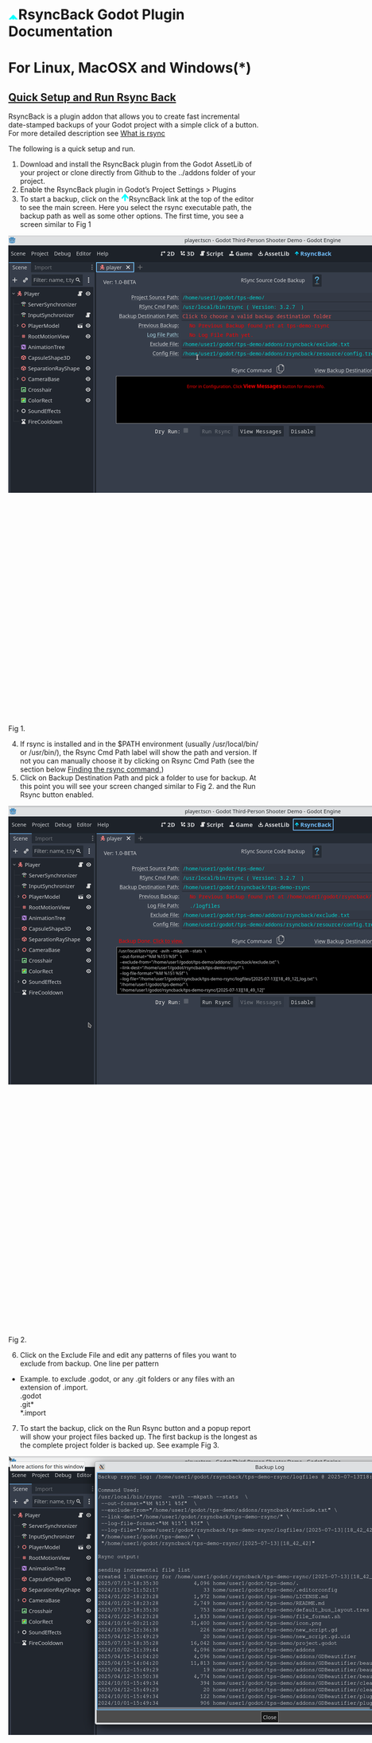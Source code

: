 </head><body class="c51 doc-content"><h1 class="c47" id="h.ivdsw8vf7ofe"><span style="overflow: hidden; display: inline-block; margin: 0.00px 0.00px; border: 0.00px solid #000000; transform: rotate(0.00rad) translateZ(0px); -webkit-transform: rotate(0.00rad) translateZ(0px); width: 20.00px; height: 18.39px;"><img alt="" src="images/image2.png" style="width: 20.00px; height: 18.39px; margin-left: 0.00px; margin-top: 0.00px; transform: rotate(0.00rad) translateZ(0px); -webkit-transform: rotate(0.00rad) translateZ(0px);" title=""></span><span class="c10 c3 c28">RsyncBack</span><span class="c38 c10 c45">&nbsp;Godot Plugin Documentation </span></h1><h1 class="c47" id="h.vyip7thiweh6"><span class="c10">For </span><span class="c38 c10 c45">Linux, MacOSX and Windows(*)</span></h1><h2 class="c8" id="h.97nuukqt8uxs"><span class="c7"><a class="c1" href="#h.97nuukqt8uxs">Quick Setup and Run Rsync Back</a></span></h2><p class="c2"><span class="c3">RsyncBack</span><span>&nbsp;is a plugin addon that allows you to create </span><span class="c10">fast</span><span>&nbsp;incremental </span><span class="c13">date-stamped</span><span>&nbsp;backups of your Godot project with a simple click of a button. For more detailed description see </span><span class="c10 c15"><a class="c1" href="#h.usev4fa9pmid">What is </a></span><span class="c10 c3 c15"><a class="c1" href="#h.usev4fa9pmid">rsync</a></span></p><p class="c2 c4"><span class="c0"></span></p><p class="c2"><span class="c0">The following is a quick setup and run.</span></p><p class="c2 c4"><span class="c0"></span></p><ol class="c29 lst-kix_71kgafrtm31u-0 start" start="1"><li class="c16 li-bullet-0"><span>Download and install the RsyncBack plugin from the Godot </span><span>AssetLib of your project </span><span>or clone directly from </span><span>Github to the</span><span class="c10">&nbsp;..</span><span class="c13">/</span><span class="c13">addons </span><span class="c0">folder of your project.</span></li><li class="c16 li-bullet-0"><span>Enable the </span><span class="c3">RsyncBack</span><span class="c0">&nbsp;plugin in Godot&rsquo;s Project Settings &gt; Plugins</span></li><li class="c16 li-bullet-0"><span>To start a backup, click on the </span><span style="overflow: hidden; display: inline-block; margin: 0.00px 0.00px; border: 0.00px solid #000000; transform: rotate(0.00rad) translateZ(0px); -webkit-transform: rotate(0.00rad) translateZ(0px); width: 16.00px; height: 16.00px;"><img alt="" src="images/image2.png" style="width: 16.00px; height: 16.00px; margin-left: 0.00px; margin-top: 0.00px; transform: rotate(0.00rad) translateZ(0px); -webkit-transform: rotate(0.00rad) translateZ(0px);" title=""></span><span class="c14 c3">RsyncBack</span><span>&nbsp;link at the top of the editor to see the main screen. </span><span>Here you select the rsync executable path, the backup path as well as some other options. The first time, you see a screen similar to </span><span class="c9 c18 c3">Fig 1</span></li></ol><p class="c2"><span style="overflow: hidden; display: inline-block; margin: 0.00px 0.00px; border: 0.00px solid #000000; transform: rotate(0.00rad) translateZ(0px); -webkit-transform: rotate(0.00rad) translateZ(0px); width: 1908.00px; height: 965.00px;"><img alt="" src="images/image4.png" style="max-width: 100%; height: auto; margin-left: 0.00px; margin-top: 0.00px; transform: rotate(0.00rad) translateZ(0px); -webkit-transform: rotate(0.00rad) translateZ(0px);" title=""></span></p><p class="c37"><span class="c3">Fig 1.</span></p><p class="c2 c4"><span class="c0"></span></p><ol class="c29 lst-kix_71kgafrtm31u-0" start="4"><li class="c16 li-bullet-0"><span>If </span><span class="c3">rsync</span><span>&nbsp;is installed and in the $PATH environment (usually /usr/local/bin/ or /usr/bin/), the </span><span class="c10 c3 c14">Rsync Cmd Path</span><span>&nbsp;label will show the path and version. If not you can manually choose it by clicking on </span><span class="c10 c14 c3">Rsync Cmd Path</span><span>&nbsp;(see the section below </span><span class="c10 c15"><a class="c1" href="#h.oz7fjko8njky">Finding the rsync command,</a></span><span>)</span></li><li class="c16 li-bullet-0"><span>Click on </span><span class="c10 c14 c3">Backup Destination Path</span><span>&nbsp;and pick a folder to use for backup. At this point you will see your screen changed similar to </span><span class="c3">Fig 2</span><span>. and the </span><span class="c14">Run Rsync</span><span class="c0">&nbsp;button enabled.</span></li></ol><p class="c2"><span style="overflow: hidden; display: inline-block; margin: 0.00px 0.00px; border: 0.00px solid #000000; transform: rotate(0.00rad) translateZ(0px); -webkit-transform: rotate(0.00rad) translateZ(0px); width: 1913.00px; height: 1047.00px;"><img alt="" src="images/image3.png" style="max-width: 100%; height: auto; margin-left: 0.00px; margin-top: 0.00px; transform: rotate(0.00rad) translateZ(0px); -webkit-transform: rotate(0.00rad) translateZ(0px);" title=""></span></p><p class="c37"><span class="c9 c18 c3">Fig 2.</span></p><p class="c2 c4"><span class="c0"></span></p><ol class="c29 lst-kix_71kgafrtm31u-0" start="6"><li class="c16 li-bullet-0"><span>Click on the </span><span class="c10 c14 c3">Exclude File</span><span class="c0">&nbsp;and edit any patterns of files you want to exclude from backup. One line per pattern</span></li></ol><ul class="c29 lst-kix_ujo65u9ehmfc-0 start"><li class="c35 c55 li-bullet-0"><span>Example. to exclude .godot, or any .git folders or any files with an extension of .import.<br></span><span class="c13">.godot</span><span>&nbsp;<br></span><span class="c13">.git*</span><span><br></span><span class="c20 c18 c13 c42">*.import<br></span></li></ul><ol class="c29 lst-kix_71kgafrtm31u-0" start="7"><li class="c16 li-bullet-0"><span>To start the backup, c</span><span>lick on the </span><span class="c14 c3">Run Rsync</span><span>&nbsp;button and a popup report will show your project files backed up. The first backup is the longest as the complete project folder is backed up. See example </span><span class="c3">Fig 3</span><span class="c0">.</span></li></ol><p class="c37"><span style="overflow: hidden; display: inline-block; margin: 0.00px 0.00px; border: 0.00px solid #000000; transform: rotate(0.00rad) translateZ(0px); -webkit-transform: rotate(0.00rad) translateZ(0px); width: 1913.00px; height: 1047.00px;"><img alt="" src="images/image5.png" style="max-width: 100%; height: auto; margin-left: 0.00px; margin-top: 0.00px; transform: rotate(0.00rad) translateZ(0px); -webkit-transform: rotate(0.00rad) translateZ(0px);" title=""></span><span class="c3">Fig 3.</span></p><p class="c2 c4"><span class="c0"></span></p><ol class="c29 lst-kix_71kgafrtm31u-0" start="8"><li class="c16 li-bullet-0"><span>Click on </span><span class="c10 c14 c3">View Backup Destination Path</span><span>&nbsp;to review your backup and the log file. You should see the backup folders similar to </span><span class="c9 c18 c3">Fig 4</span></li><li class="c16 li-bullet-0"><span style="overflow: hidden; display: inline-block; margin: 0.00px 0.00px; border: 0.00px solid #000000; transform: rotate(0.00rad) translateZ(0px); -webkit-transform: rotate(0.00rad) translateZ(0px); width: 555.15px; height: 515.50px;"><img alt="" src="images/image1.png" style="width: 555.15px; height: 515.50px; margin-left: 0.00px; margin-top: 0.00px; transform: rotate(0.00rad) translateZ(0px); -webkit-transform: rotate(0.00rad) translateZ(0px);" title=""></span></li></ol><p class="c22"><span class="c9 c18 c3">Fig 4</span></p><p class="c4 c35"><span class="c0"></span></p><ol class="c29 lst-kix_71kgafrtm31u-0" start="10"><li class="c16 li-bullet-0"><span>Go back to editing your project (e.g. clicking on Script). When ready to backup again click on </span><span style="overflow: hidden; display: inline-block; margin: 0.00px 0.00px; border: 0.00px solid #000000; transform: rotate(0.00rad) translateZ(0px); -webkit-transform: rotate(0.00rad) translateZ(0px); width: 16.00px; height: 16.00px;"><img alt="" src="images/image2.png" style="width: 16.00px; height: 16.00px; margin-left: 0.00px; margin-top: 0.00px; transform: rotate(0.00rad) translateZ(0px); -webkit-transform: rotate(0.00rad) translateZ(0px);" title=""></span><span class="c14 c3">RsyncBack</span><span>&nbsp; link to open the plugin screen and then click the </span><span class="c14 c3">Run Rsync</span><span>&nbsp;button. </span><span>&nbsp;A new report will show only the files that were backed up.</span></li></ol><h2 class="c8" id="h.usev4fa9pmid"><span class="c10 c25 c15"><a class="c1" href="#h.usev4fa9pmid">What is </a></span><span class="c10 c3 c15 c25"><a class="c1" href="#h.usev4fa9pmid">rsync</a></span><span class="c10 c25 c15">?</span></h2><p class="c2"><span class="c3">Rsync</span><span>&nbsp;is one of the most popular and stable open source backup tools </span><span class="c10">included</span><span>&nbsp;with </span><span class="c13">Linux and MacOSX</span><span>. It is a terminal run tool with numerous options and arguments for backing up your computer folders incremental/differential, It has been battle tested for years now, is very reliable and has great community support. In its basic form it is a copy/sync tool, in that it copies files from source folder to a destination folder. Rsync backs up files using the native file system of your computer. It does not have its own compressed or proprietary database. You can easily use your </span><span class="c3">File Manager</span><span>&nbsp;to restore with drag and drop any backup folder or individual files. You can of course view them as regular files using your favorite File Manager. For Linux it could be </span><span class="c10">Dolphin/Nemo/etc</span><span>&nbsp;and Mac it could be </span><span class="c10">Finder</span><span>. Or it could be the command line using </span><span class="c10">ls</span><span class="c0">.</span></p><h2 class="c8" id="h.oz079f7fufn9"><span class="c10 c15"><a class="c1" href="#h.oz079f7fufn9">What is the purpose </a></span><span class="c10 c3 c15"><a class="c1" href="#h.oz079f7fufn9">RsyncBack</a></span><span class="c10 c15"><a class="c1" href="#h.oz079f7fufn9">&nbsp;Plugin</a></span><span class="c11 c46">.</span></h2><p class="c2"><span>The main usage for </span><span class="c3">RsyncBack </span><span>plugin</span><span>&nbsp;is to be a Godot GUI front end and to make it simple to quickly setup and incrementally backup your project. Once installed and configured, the plugin can be run with just the press of a button to make date-stamped incremental backups of your project source files. Each date-stamped backup is its own folder, having the name </span><span class="c3">[YYYY-MM-DD[HH-MM-SS]</span><span>. In addition, it saves storage, because the destination will not contain files that have not been modified but rather a </span><span class="c10">hardlink</span><span class="c0">&nbsp;to the last one modified. When you look or use any of the backup folders, it will look like a complete backup of your source. More on this later.</span></p><h2 class="c8" id="h.oz7fjko8njky"><span>Finding the rsync command</span></h2><p class="c2"><span>Before you begin, check that</span><span>&nbsp;</span><span class="c3 c23">rsync</span><span>&nbsp;is installed on your system. You can easily check from the command line by running the following terminal commands: &nbsp;$ </span><span class="c3 c23">which rsync</span><span>&nbsp;to show you the default path or $ </span><span class="c3 c23">whereis rsync</span><span>&nbsp;to check if there are more than one installed. RsyncBack requires version 3.2.4 or above. See </span><span class="c3">Fig A1</span><span>. To choose the desired rsync path, click on the label </span><span class="c18 c14 c3 c33">Rsync Cmd Path</span></p><p class="c2 c4"><span class="c33 c18 c14 c3"></span></p><p class="c2"><span class="c5 c3">~$ which rsync</span></p><p class="c2"><span class="c5 c3">/usr/local/bin/rsync</span></p><p class="c2"><span class="c5 c3">~$ rsync -V</span></p><p class="c2"><span class="c3 c5">rsync &nbsp;version 3.2.7 &nbsp;protocol version 31</span></p><p class="c2"><span class="c5 c3">Copyright (C) 1996-2022 by Andrew Tridgell, Wayne Davison, and others.</span></p><p class="c2"><span class="c5 c3">.......</span></p><p class="c2"><span class="c5 c3">~$ whereis rsync</span></p><p class="c2"><span class="c5 c3">rsync: /usr/bin/rsync /usr/local/bin/rsync /usr/share/rsync /usr/share/man/man1/rsync.1.gz</span></p><p class="c2 c4"><span class="c0"></span></p><p class="c37"><span class="c18 c3 c13 c20">Fig A1</span></p><h2 class="c8" id="h.8udx6oure8vn"><span class="c11 c10">**For Windows Users: Installing and running the rsync command.</span></h2><p class="c2"><span>The RsyncBack addon is installed as usual. However you need to tell it where the rsync.exe command is located. To do that you would need to install MSYS2 which is a list of Linux commands that run as native to Windows. </span><span class="c0">An open source consortium called MSYS2 created popular Linux commands that run natively on Windows. There is no need to install Linux to do that! </span></p><p class="c2 c4"><span class="c0"></span></p><p class="c2"><span>From their documentation page at </span><span class="c10 c15"><a class="c1" href="https://www.google.com/url?q=https://www.msys2.org&amp;sa=D&amp;source=editors&amp;ust=1753730173174499&amp;usg=AOvVaw04KW341uptBUuz7cLwI_zo">https://www.msys2.org</a></span><span class="c0">/:</span></p><ul class="c29 lst-kix_utzu9d6tbcwb-0 start"><li class="c2 c40 li-bullet-0"><span class="c3 c41 c13 c52">MSYS2</span><span class="c34 c13 c39">&nbsp;is a collection of tools and libraries providing you with an easy-to-use environment for building, installing and running native Windows software.</span></li></ul><p class="c2 c4"><span class="c17"></span></p><p class="c2"><span class="c34 c41">Additional docs here: </span><span class="c10 c15 c34"><a class="c1" href="https://www.google.com/url?q=https://www.msys2.org/docs/what-is-msys2/&amp;sa=D&amp;source=editors&amp;ust=1753730173175120&amp;usg=AOvVaw1Yw3w9A-Ux9N6CYTGOjOaU">https://www.msys2.org/docs/what-is-msys2/</a></span></p><p class="c2 c4"><span class="c17"></span></p><p class="c2"><span class="c34 c41">On your Windows box, follow this link </span><span class="c10 c30 c15"><a class="c1" href="https://www.google.com/url?q=https://www.msys2.org/%23installation&amp;sa=D&amp;source=editors&amp;ust=1753730173175442&amp;usg=AOvVaw0saXfblqlfGDh5mw9A0jw4">https://www.msys2.org/#installation:</a></span><span class="c34 c41">&nbsp;</span><span class="c17">and the instructions to install the msys2 executable. </span></p><p class="c2"><span class="c17">This will create a native windows folder followed by the path to Linux exe &nbsp;commands. </span></p><p class="c2"><span class="c17">You can then install rsync from the terminal that opens up as follows:</span></p><p class="c2 c4"><span class="c17"></span></p><p class="c19 c2"><span class="c12">rsync.exe can be installed via </span></p><p class="c19 c2"><span class="c33 c6 c42 c48 c49">pacman -S rsync</span></p><p class="c19 c2"><span class="c12">It then runs natively under Windows as </span></p><p class="c19 c2"><span class="c6 c24">c:/msys64/usr/bin/rsync.exe</span></p><p class="c19 c2"><span class="c12">So in this case, you would choose the path above the RsyncBack screen as the path for rsync. </span></p><p class="c19 c2"><span class="c12">Note: There are a few articles online on how to install MSYS2 and rsync. </span></p><p class="c19 c2"><span class="c30 c48">In fact here is one explaining how to do it if you are using Git. </span><span class="c10 c15 c30"><a class="c1" href="https://www.google.com/url?q=https://tlundberg.com/installing-rsync-on-windows&amp;sa=D&amp;source=editors&amp;ust=1753730173177238&amp;usg=AOvVaw1thzzxl9NlwIiUOpfdf0CW">https://tlundberg.com/installing-rsync-on-windows</a></span></p><p class="c2 c19"><span class="c30 c48">From the article: </span><span class="c36">If you didn&#39;t already know, Git for Windows and its Git Bash environment is built using </span><span class="c10 c36"><a class="c1" href="https://www.google.com/url?q=http://msys2.org/&amp;sa=D&amp;source=editors&amp;ust=1753730173177581&amp;usg=AOvVaw0G2Chtz92MY7DJSes0LLsV">msys2</a></span><span class="c36">, but it doesn&#39;t include all the binaries from that project.</span></p><h2 class="c8" id="h.ehwai59twb45"><span class="c10 c11">Backup Folders Layout and Restore</span></h2><p class="c2"><span>As we said before, </span><span class="c3">RsyncBack</span><span>&nbsp;creates an rsync command that incrementally backs up your project to your chosen backup folder. The backup folder will always be called </span><span class="c3">&lt;project name folder&gt;-rsync</span><span>. Inside this folder the backups are copied with the name [YYYY-MM-DD][HH_MM_SS]. Also the backup folder includes another folder called logfiles, where each backup&rsquo;s report is kept. See </span><span class="c9 c3 c18">Fig A4</span></p><p class="c2 c4"><span class="c0"></span></p><p class="c2"><span class="c0">The backup folders are exact ordinary folders of your project. To restore, you can copy or view using your system&#39;s File Manager. </span></p><p class="c2 c4"><span class="c0"></span></p><p class="c2"><span style="overflow: hidden; display: inline-block; margin: 0.00px 0.00px; border: 0.00px solid #000000; transform: rotate(0.00rad) translateZ(0px); -webkit-transform: rotate(0.00rad) translateZ(0px); width: 543.94px; height: 637.84px;"><img alt="" src="images/image1.png" style="width: 543.94px; height: 637.84px; margin-left: 0.00px; margin-top: 0.00px; transform: rotate(0.00rad) translateZ(0px); -webkit-transform: rotate(0.00rad) translateZ(0px);" title=""></span></p><p class="c37"><span class="c9 c18 c3">Fig A4.</span></p><p class="c2 c4"><span class="c0"></span></p><p class="c2"><span>Even though it may look to you that in your latest folder the complete project was copied, in fact what you are seeing is an image copy of the previous backup overwritten by the files that are different. This is the power of Linux/Mac file system and it is all done in the background using hardlinks. It allows for efficient disk storage and speed. Rsync does that by comparing your source folder (ie your project folder) with the latest backup then copies the changed files to the destination. The unchanged are hardlinked. The option that does this is </span><span class="c6 c3">--link-dest=&rdquo;your/last/backup/folder&rdquo; &nbsp;See example command below.</span></p><p class="c2 c4"><span class="c0"></span></p><p class="c2"><span>In fact every file you create is a hardlink to an </span><span class="c3">inode</span><span>. If you copy that file to another folder it does not duplicate it. It simply makes a directory entry pointing to what is called an </span><span class="c3">inode</span><span>. Inodes are beyond the scope of this document, but if you are curious about inodes read the short tutorial </span><span class="c10 c15"><a class="c1" href="https://www.google.com/url?q=https://digitalis.io/blog/linux/incremental-backups-with-rsync-and-hard-links/&amp;sa=D&amp;source=editors&amp;ust=1753730173180412&amp;usg=AOvVaw00veigAZwRxrDh7u_ZiV_Y">rsync incremental and hard links backup concepts</a></span></p><h2 class="c8" id="h.3or2fctwya91"><span class="c11 c10">Customizing the Defaults of RsynBack.</span></h2><p class="c2 c4"><span class="c0"></span></p><p class="c2"><span>A new install of RsyncBack initially reads the choices from a resource file called </span><span class="c3 c13">config.tres</span><span>. The user then makes the selections and runs the backup. This config.tres can be manually edited in the Inspector. The simplest way to do that is to click on the Config File label link and select Edit In Inspector (Make sure Inspector is showing in the dock). The Godot Inspector will load the </span><span class="c3 c13">config.tres</span><span>&nbsp;resource file and allow you to make the changes manually and save the config file. </span><span class="c38 c10 c53">Make sure you reload the plugin.</span></p><p class="c2 c4"><span class="c0"></span></p><p class="c2"><span class="c0">Hover over each of the config.tres properties and read the tooltip for more info. The Rsync Arguments Template is where you would customize further the rsync command options.</span></p><p class="c2"><span class="c0">It looks similar to this:</span></p><p class="c2 c4"><span class="c0"></span></p><p class="c2"><span class="c9 c6 c3">{dry_run_argument} -avih --mkpath --stats &nbsp;\</span></p><p class="c2"><span class="c9 c6 c3">&nbsp;--out-format=&quot;%M %15&#39;l %5f&quot; &nbsp;\</span></p><p class="c2"><span class="c9 c6 c3">&nbsp;--exclude-from=&quot;{exclude_file_path}&quot; \</span></p><p class="c2"><span class="c9 c6 c3">&nbsp;--link-dest=&quot;{dest_path}/{project_name}/{prev_backup}&quot; \</span></p><p class="c2"><span class="c6 c3 c9">&nbsp;--log-file-format=&quot;%M %15&#39;l %5f&quot; \</span></p><p class="c2"><span class="c9 c6 c3">&nbsp;--log-file=&quot;{log_file_path}/{current_datetime}{log_file_suffix}&quot; \</span></p><p class="c2"><span class="c9 c6 c3">&nbsp;&quot;{source_path}&quot; \</span></p><p class="c2"><span class="c9 c6 c3">&nbsp;&quot;{dest_path}/{project_name}/{current_datetime}&quot;</span></p><p class="c2 c4"><span class="c9 c6 c3"></span></p><p class="c2"><span class="c0">The curlies {} are properties replaced by RsyncBack when you run the project. In effect the above becomes something like this command which is what executes.</span></p><p class="c2 c4"><span class="c0"></span></p><p class="c2"><span class="c9 c26 c3">/usr/local/bin/rsync &nbsp;-avih --mkpath --stats &nbsp;\</span></p><p class="c2"><span class="c9 c26 c3">&nbsp;--out-format=&quot;%M %15&#39;l %5f&quot; &nbsp;\</span></p><p class="c2"><span class="c9 c26 c3">&nbsp;--exclude-from=&quot;/home/user1/godot/tps-demo/addons/rsyncback/exclude.txt&quot; \</span></p><p class="c2"><span class="c9 c26 c3">&nbsp;--link-dest=&quot;/home/user1/myback/tps-demo-rsync/[2024-10-16][13_22_37]&quot; \</span></p><p class="c2"><span class="c9 c26 c3">&nbsp;--log-file-format=&quot;%M %15&#39;l %5f&quot; \</span></p><p class="c2"><span class="c9 c26 c3">&nbsp;--log-file=&quot;/home/user1/myback/tps-demo-rsync/logfiles/[2024-10-18][17_07_35]_log.txt&quot; \</span></p><p class="c2"><span class="c9 c3 c26">&nbsp;&quot;/home/user1/godot/tps-demo/&quot; \</span></p><p class="c2"><span class="c9 c26 c3">&nbsp;&quot;/home/user1/myback/tps-demo-rsync/[2024-10-18][17_07_35]&quot;</span></p><p class="c2 c4"><span class="c0"></span></p><p class="c2"><span class="c0">In fact you will see this command in the Rsync Command window. You can click and copy it to the clipboard and run it directly in the command line if you wish!</span></p><p class="c2 c4"><span class="c0"></span></p><p class="c2"><span>Notice the rsync command is added from the path you chose. Also </span><span class="c3 c6">{dry_run_argument}</span><span class="c0">&nbsp;</span></p><p class="c2"><span class="c0">Is not used in this case since we didn&rsquo;t check the box. Dry run does not make a backup but simply executes to see if your command is ok. It is always reset back. </span></p><p class="c2 c4"><span class="c0"></span></p><p class="c2"><span>You can modify this template anyway you want. E.g. add a remote backup ssh keyfile or add </span><span class="c13">&ndash;delete</span><span>&nbsp;option. Study up on rsync if you plan to customize the template.</span></p><h2 class="c8" id="h.gnidbrz5k3q"><span class="c11 c10">References:</span></h2><p class="c2 c4"><span class="c0"></span></p><table class="c44"><tr class="c31"><td class="c27" colspan="1" rowspan="1"><p class="c32"><span class="c0">Official Website</span></p></td><td class="c21" colspan="1" rowspan="1"><p class="c2"><span class="c10 c15"><a class="c1" href="https://www.google.com/url?q=https://rsync.samba.org&amp;sa=D&amp;source=editors&amp;ust=1753730173186356&amp;usg=AOvVaw3M8Flg4OGuakEtXWsK3NHM">https://rsync.samba.org</a></span></p></td></tr><tr class="c31"><td class="c27" colspan="1" rowspan="1"><p class="c32"><span class="c0">rsync man page</span></p></td><td class="c21" colspan="1" rowspan="1"><p class="c2"><span class="c10 c15"><a class="c1" href="https://www.google.com/url?q=https://ss64.com/bash/rsync.html&amp;sa=D&amp;source=editors&amp;ust=1753730173187046&amp;usg=AOvVaw2IqAG0FJuK-6coinHCZVi8">https://ss64.com/bash/rsync.html</a></span></p></td></tr><tr class="c31"><td class="c27" colspan="1" rowspan="1"><p class="c32"><span class="c0">Command line tutorial/Examples</span></p></td><td class="c21" colspan="1" rowspan="1"><p class="c2"><span class="c10 c15"><a class="c1" href="https://www.google.com/url?q=https://www.geeksforgeeks.org/rsync-command-in-linux-with-examples/&amp;sa=D&amp;source=editors&amp;ust=1753730173187795&amp;usg=AOvVaw2V2Dp3wuDPMSspbxcJzSIs">https://www.geeksforgeeks.org/rsync-command-in-linux-with-examples/</a></span><span class="c0">&nbsp;</span></p></td></tr><tr class="c31"><td class="c27" colspan="1" rowspan="1"><p class="c32"><span class="c0">rsync incremental and hard links backup concepts</span></p></td><td class="c21" colspan="1" rowspan="1"><p class="c2"><span class="c10 c15"><a class="c1" href="https://www.google.com/url?q=https://digitalis.io/blog/linux/incremental-backups-with-rsync-and-hard-links/&amp;sa=D&amp;source=editors&amp;ust=1753730173188542&amp;usg=AOvVaw2ge9CKMAMKRbF0hVbMA18R">https://digitalis.io/blog/linux/incremental-backups-with-rsync-and-hard-links/</a></span></p></td></tr><tr class="c31"><td class="c27" colspan="1" rowspan="1"><p class="c32"><span class="c0">Installing rsync for Windows.</span></p></td><td class="c21" colspan="1" rowspan="1"><p class="c2"><span class="c10 c15"><a class="c1" href="https://www.google.com/url?q=https://www.msys2.org/&amp;sa=D&amp;source=editors&amp;ust=1753730173189080&amp;usg=AOvVaw2XiaExjw2df-skTjvLEDE9">https://www.msys2.org/</a></span></p></td></tr></table><p class="c2 c4"><span class="c0"></span></p><p class="c2 c4"><span class="c0"></span></p><p class="c2 c4"><span class="c0"></span></p><p class="c2 c4"><span class="c0"></span></p><p class="c2 c4"><span class="c0"></span></p><p class="c2 c4"><span class="c0"></span></p><div><p class="c37"><span class="c3">Page </span></p></div></body></html>
